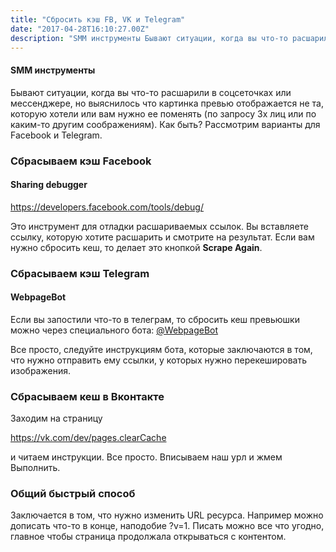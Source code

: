 ```yaml
---
title: "Сбросить кэш FB, VK и Telegram"
date: "2017-04-28T16:10:27.00Z"
description: "SMM инструменты Бывают ситуации, когда вы что-то расшарили в соцсеточках или мессенджере, но выяснилось что картинка превью отоб"
---
```


<h4>SMM инструменты</h4>
<p>Бывают ситуации, когда вы что-то расшарили в соцсеточках или мессенджере, но выяснилось что картинка превью отображается не та, которую хотели или вам нужно ее поменять (по запросу 3х лиц или по каким-то другим соображениям). Как быть? Рассмотрим варианты для Facebook и Telegram.</p>
<h3>Сбрасываем кэш Facebook</h3>
<h4>Sharing debugger</h4>
<p><a href="https://developers.facebook.com/tools/debug/" target="_blank" rel="noopener noreferrer">https://developers.facebook.com/tools/debug/</a></p>
<p>Это инструмент для отладки расшариваемых ссылок. Вы вставляете ссылку, которую хотите расшарить и смотрите на результат. Если вам нужно сбросить кеш, то делает это кнопкой <strong>Scrape Again</strong>.</p>
<h3>Сбрасываем кэш Telegram</h3>
<h4>WebpageBot</h4>
<p>Если вы запостили что-то в телеграм, то сбросить кеш превьюшки можно через специального бота: <a href="https://web.telegram.org/#/im?p=@WebpageBot" target="_blank" rel="noopener noreferrer">@WebpageBot</a></p>
<p>Все просто, следуйте инструкциям бота, которые заключаются в том, что нужно отправить ему ссылки, у которых нужно перекешировать изображения.</p>
<h3>Сбрасываем кеш в Вконтакте</h3>
<p>Заходим на страницу</p>
<p><a href="https://vk.com/dev/pages.clearCache" target="_blank" rel="noopener noreferrer">https://vk.com/dev/pages.clearCache</a></p>
<p>и читаем инструкции. Все просто. Вписываем наш урл и жмем Выполнить.</p>
<h3>Общий быстрый способ</h3>
<p>Заключается в том, что нужно изменить URL ресурса. Например можно дописать что-то в конце, наподобие ?v=1. Писать можно все что угодно, главное чтобы страница продолжала открываться с контентом.</p>


